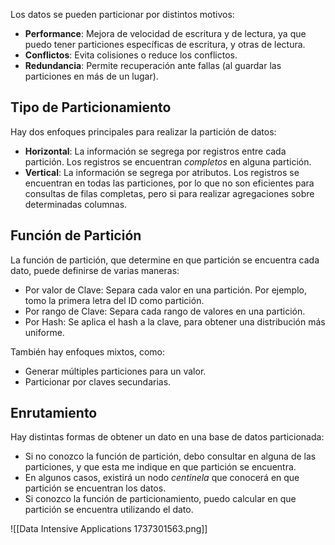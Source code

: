 Los datos se pueden particionar por distintos motivos:

- **Performance**: Mejora de velocidad de escritura y de lectura, ya que puedo tener particiones específicas de escritura, y otras de lectura.
- **Conflictos**: Evita colisiones o reduce los conflictos.
- **Redundancia**: Permite recuperación ante fallas (al guardar las particiones en más de un lugar).

## Tipo de Particionamiento

Hay dos enfoques principales para realizar la partición de datos:

- **Horizontal**: La información se segrega por registros entre cada partición. Los registros se encuentran *completos* en alguna partición.
- **Vertical**: La información se segrega por atributos. Los registros se encuentran en todas las particiones, por lo que no son eficientes para consultas de filas completas, pero si para realizar agregaciones sobre determinadas columnas.

## Función de Partición

La función de partición, que determine en que partición se encuentra cada dato, puede definirse de varias maneras:

- Por valor de Clave: Separa cada valor en una partición. Por ejemplo, tomo la primera letra del ID como partición.
- Por rango de Clave: Separa cada rango de valores en una partición.
- Por Hash: Se aplica el hash a la clave, para obtener una distribución más uniforme.

También hay enfoques mixtos, como:

- Generar múltiples particiones para un valor.
- Particionar por claves secundarias.

## Enrutamiento

Hay distintas formas de obtener un dato en una base de datos particionada:

- Si no conozco la función de partición, debo consultar en alguna de las particiones, y que esta me indique en que partición se encuentra.
- En algunos casos, existirá un nodo *centinela* que conocerá en que partición se encuentran los datos.
- Si conozco la función de particionamiento, puedo calcular en que partición se encuentra utilizando el dato.

![[Data Intensive Applications 1737301563.png]]
